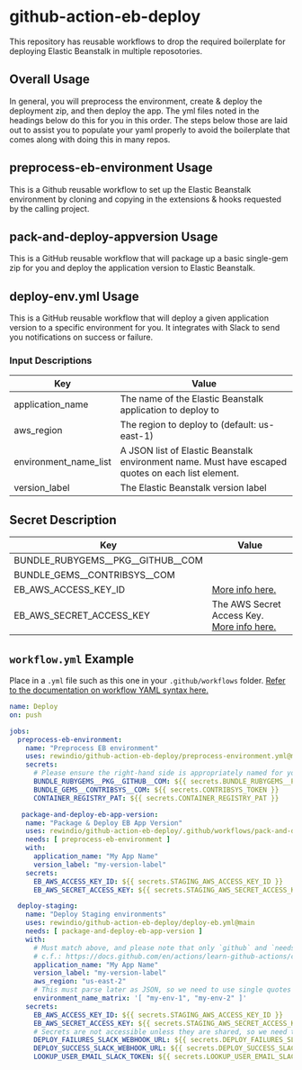 # github-action-eb-deploy

This repository has reusable workflows to drop the required boilerplate for deploying Elastic Beanstalk in multiple reposotories.

## Overall Usage

In general, you will preprocess the environment, create & deploy the deployment zip, and then deploy the app. The yml files noted in the headings below do this for you in this order. The steps below those are laid out to assist you to populate your yaml properly to avoid the boilerplate that comes along with doing this in many repos.

## preprocess-eb-environment Usage

This is a Github reusable workflow to set up the Elastic Beanstalk environment by cloning and copying in the extensions & hooks requested by the calling project.

## pack-and-deploy-appversion Usage

This is a GitHub reusable workflow that will package up a basic single-gem zip for you and deploy the application version to Elastic Beanstalk.

## deploy-env.yml Usage

This is a GitHub reusable workflow that will deploy a given application version to a specific environment for you. It integrates with Slack to send you notifications on success or failure.

### Input Descriptions

| Key | Value |
| ------------- | ------------- |
| application_name | The name of the Elastic Beanstalk application to deploy to |
| aws_region | The region to deploy to (default: us-east-1) |
| environment_name_list | A JSON list of Elastic Beanstalk environment name. Must have escaped quotes on each list element. |
| version_label | The Elastic Beanstalk version label |

## Secret Description

| Key | Value |
| ------------- | ------------- |
| BUNDLE_RUBYGEMS__PKG__GITHUB__COM |  |
| BUNDLE_GEMS__CONTRIBSYS__COM | |
| EB_AWS_ACCESS_KEY_ID | [More info here.](https://docs.aws.amazon.com/general/latest/gr/managing-aws-access-keys.html) | Yes | Yes |
| EB_AWS_SECRET_ACCESS_KEY | The AWS Secret Access Key. [More info here.](https://docs.aws.amazon.com/general/latest/gr/managing-aws-access-keys.html) |

## `workflow.yml` Example

Place in a `.yml` file such as this one in your `.github/workflows` folder. [Refer to the documentation on workflow YAML syntax here.](https://help.github.com/en/articles/workflow-syntax-for-github-actions)

```yaml
name: Deploy
on: push

jobs:
  preprocess-eb-environment:
    name: "Preprocess EB environment"
    uses: rewindio/github-action-eb-deploy/preprocess-environment.yml@main
    secrets:
      # Please ensure the right-hand side is appropriately named for your repo &/ env
      BUNDLE_RUBYGEMS__PKG__GITHUB__COM: ${{ secrets.BUNDLE_RUBYGEMS__PKG__GITHUB__COM }}
      BUNDLE_GEMS__CONTRIBSYS__COM: ${{ secrets.CONTRIBSYS_TOKEN }}
      CONTAINER_REGISTRY_PAT: ${{ secrets.CONTAINER_REGISTRY_PAT }}

   package-and-deploy-eb-app-version:
    name: "Package & Deploy EB App Version"
    uses: rewindio/github-action-eb-deploy/.github/workflows/pack-and-deploy-appversion.yml@main
    needs: [ preprocess-eb-environment ]
    with:
      application_name: "My App Name"
      version_label: "my-version-label"
    secrets:
      EB_AWS_ACCESS_KEY_ID: ${{ secrets.STAGING_AWS_ACCESS_KEY_ID }}
      EB_AWS_SECRET_ACCESS_KEY: ${{ secrets.STAGING_AWS_SECRET_ACCESS_KEY }}

  deploy-staging:
    name: "Deploy Staging environments"
    uses: rewindio/github-action-eb-deploy/deploy-eb.yml@main
    needs: [ package-and-deploy-eb-app-version ]
    with:
      # Must match above, and please note that only `github` and `needs` variables are accessible here
      # c.f.: https://docs.github.com/en/actions/learn-github-actions/contexts#context-availability
      application_name: "My App Name"
      version_label: "my-version-label"
      aws_region: "us-east-2"
      # This must parse later as JSON, so we need to use single quotes or add escape all nested double quotes
      environment_name_matrix: '[ "my-env-1", "my-env-2" ]'
    secrets:
      EB_AWS_ACCESS_KEY_ID: ${{ secrets.STAGING_AWS_ACCESS_KEY_ID }}
      EB_AWS_SECRET_ACCESS_KEY: ${{ secrets.STAGING_AWS_SECRET_ACCESS_KEY }}
      # Secrets are not accessible unless they are shared, so we need these three even though they are redundant
      DEPLOY_FAILURES_SLACK_WEBHOOK_URL: ${{ secrets.DEPLOY_FAILURES_SLACK_WEBHOOK_URL }}
      DEPLOY_SUCCESS_SLACK_WEBHOOK_URL: ${{ secrets.DEPLOY_SUCCESS_SLACK_WEBHOOK_URL }}
      LOOKUP_USER_EMAIL_SLACK_TOKEN: ${{ secrets.LOOKUP_USER_EMAIL_SLACK_TOKEN }}
